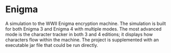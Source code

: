 # Enigma
A simulation to the WWII Enigma encryption machine. 
The simulation is built for both Enigma 3 and Enigma 4 with multiple modes.
The most advanced mode is the character tracker in both 3 and 4 editions; 
it displays how characters flow within the machine.
The project is supplemented with an executable jar file that could be run directly.
